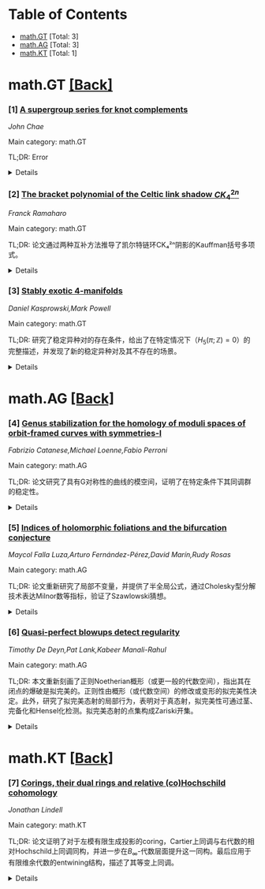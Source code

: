 <div id=toc></div>

# Table of Contents

- [math.GT](#math.GT) [Total: 3]
- [math.AG](#math.AG) [Total: 3]
- [math.KT](#math.KT) [Total: 1]


<div id='math.GT'></div>

# math.GT [[Back]](#toc)

### [1] [A supergroup series for knot complements](https://arxiv.org/abs/2508.10279)
*John Chae*

Main category: math.GT

TL;DR: Error


<details>
  <summary>Details</summary>
Motivation: Error

Method: Error

Result: Error

Conclusion: Error

Abstract: We introduce a three variable series invariant $F_K (y,z,q)$ for plumbed knot
complements associated with a Lie superalgebra $sl(2|1)$. The invariant is a
generalization of the $sl(2|1)$-series invariant $\hat{Z}(q)$ for closed
3-manifolds introduced by Ferrari and Putrov and an extension of the two
variable series invariant defined by Gukov and Manolescu (GM) to the Lie
superalgebra. We derive a surgery formula relating $F_K (y,z,q)$ to
$\hat{Z}(q)$ invariant. We find appropriate expansion chambers for certain
infinite families of torus knots and compute explicit examples. Furthermore, we
provide evidence for a non semisimple $Spin^c$ decorated TQFT from the three
variable series. We observe that the super $F_K (y,z,q)$ itself and its results
exhibit distinctive features compared to the GM series.

</details>


### [2] [The bracket polynomial of the Celtic link shadow $CK_4^{2n}$](https://arxiv.org/abs/2508.10410)
*Franck Ramaharo*

Main category: math.GT

TL;DR: 论文通过两种互补方法推导了凯尔特链环CK₄²ⁿ阴影的Kauffman括号多项式。


<details>
  <summary>Details</summary>
Motivation: 研究凯尔特链环的阴影结构，探索其多项式性质。

Method: 1. 基于Gross和Tucker的凯尔特框架，利用图解恒等式递归关系；2. 使用4-缠绕代数框架，通过基本缠绕的迭代复合计算多项式。

Result: 成功推导出CK₄²ⁿ阴影的Kauffman括号多项式。

Conclusion: 两种方法互补，为凯尔特链环的多项式分析提供了新视角。

Abstract: We derive the Kauffman bracket polynomial for the shadow of the Celtic link
$CK_4^{2n}$ using two complementary approaches. The first approach uses a
recursive relation within the Celtic framework of Gross and Tucker, based on
diagrammatic identities. The second approach makes use of a 4-tangle algebraic
framework: a fundamental tangle is concatenated with itself n times to form an
iterated composite tangle, and the Kauffman bracket polynomial is computed by
decomposing the state space with respect to the basis elements of the 4-strand
diagram monoid.

</details>


### [3] [Stably exotic 4-manifolds](https://arxiv.org/abs/2508.10499)
*Daniel Kasprowski,Mark Powell*

Main category: math.GT

TL;DR: 研究了稳定异种对的存在条件，给出了在特定情况下（$H_5(\pi;\mathbb{Z})=0$）的完整描述，并发现了新的稳定异种对及其不存在的场景。


<details>
  <summary>Details</summary>
Motivation: 探索在非定向4-流形中，稳定异种对（即稳定同胚但不稳定微分同胚的流形对）的存在条件，填补了定向流形中此类现象不存在的空白。

Method: 通过分析基本群$\pi$、第一和第二Stiefel-Whitney类$w_1$和$w_2$，结合$H_5(\pi;\mathbb{Z})=0$的条件，研究了稳定异种对的存在性。

Result: 在$H_5(\pi;\mathbb{Z})=0$的情况下，给出了稳定异种对的完整描述，并发现了新的稳定异种对及其不存在的场景。

Conclusion: 在非定向4-流形中，稳定异种对的存在性与基本群和Stiefel-Whitney类密切相关，且在特定条件下可以完全描述。

Abstract: A pair of closed, smooth $4$-manifolds $M$ and $M'$ are stably exotic if they
are stably homeomorphic but not stably diffeomorphic, where stabilisation
refers to connected sum with copies of $S^2 \times S^2$. Orientable stable
exotica do not exist by a result of Gompf, but Kreck showed that nonorientable
examples are plentiful. We investigate which values of the fundamental group
$\pi$ and the first and second Stiefel-Whitney classes $w_1$ and $w_2$ admit
stably exotic pairs, providing a complete description if
$H_5(\pi;\mathbb{Z})=0$. In particular we produce new stable exotica, and new
settings in which they do not arise.

</details>


<div id='math.AG'></div>

# math.AG [[Back]](#toc)

### [4] [Genus stabilization for the homology of moduli spaces of orbit-framed curves with symmetries-I](https://arxiv.org/abs/2508.10199)
*Fabrizio Catanese,Michael Loenne,Fabio Perroni*

Main category: math.AG

TL;DR: 论文研究了具有G对称性的曲线的模空间，证明了在特定条件下其同调群的稳定性。


<details>
  <summary>Details</summary>
Motivation: 基于之前关于模空间不可约性的研究，进一步探索所有同调群的稳定性，类似于Harer对曲线模空间的结果。

Method: 通过引入G轨道切向框架的变体模空间，证明同调稳定性，尤其解决了最多一个分支点的情况。

Result: 证明了在特定条件下，模空间的同调群具有稳定性。

Conclusion: 为后续研究所有同调群的稳定性奠定了基础，并解决了部分特殊情况。

Abstract: In a previous paper, arXiv:1301.4409, we showed that the moduli space of
curves C with a G-symmetry (that is, with a faithful action of a finite group
G), having a fixed generalized homological invariant, is irreducible if the
genus g' of the quotient curve C' : = C/G satisfies g'>>0.
  Interpreting this result as stabilization for the 0-th homology group of the
moduli space of curves with G-symmetry, we begin here a program for showing
stabilization for all the homology groups of these spaces, in similarity to the
results of Harer for the moduli space of curves.
  In this first paper we prove homology stabilization for a variant of the
moduli space where one G-orbit is tangentially framed, settling in particular
homology stabilization for the case of at most one branch point.

</details>


### [5] [Indices of holomorphic foliations and the bifurcation conjecture](https://arxiv.org/abs/2508.10708)
*Maycol Falla Luza,Arturo Fernández-Pérez,David Marín,Rudy Rosas*

Main category: math.AG

TL;DR: 论文重新研究了局部不变量，并提供了半全局公式，通过Cholesky型分解技术表达Milnor数等指标，验证了Szawlowski猜想。


<details>
  <summary>Details</summary>
Motivation: 重新审视局部不变量，并探索其在奇点解析中的应用，以验证相关猜想。

Method: 使用Cholesky型分解技术控制解析过程中的多重性和指标，将Milnor数等表达为二次型。

Result: 验证了Szawlowski猜想，并给出了Meromorphic函数通用展开参数空间维数的新表达式。

Conclusion: 通过技术分解和公式推导，成功验证猜想并扩展了相关理论的应用。

Abstract: In this paper, we revisit local invariants (G\'omez-Mont-Seade-Verjovsky,
variation, Camacho-Sad and Baum-Bott indices) associated with singular
holomorphic foliations on $(\mathbb{C}^2 , 0)$ and we provide semi-global
formulas for them in terms of the reduction of singularities of the foliation.
A key technical ingredient is the Cholesky-type factorization of the
intersection matrix of the exceptional divisor, which allows for an explicit
control of multiplicities and indices along the resolution process. Using this
factorization, we express the Milnor number and other indices as quadratic
forms in intersection vectors associated to balanced divisors introduced by Y.
Genzmer. As a main application, we address a conjecture posed by A. Szawlowski
concerning pencils of plane holomorphic germs. We prove that the excess of
Milnor numbers along the pencil is precisely captured by the invariants derived
from our formulas, thereby confirming the conjecture in full generality. This
also yields a new expression for the dimension of the parameter space of
universal unfoldings of meromorphic functions in the sense of T. Suwa.

</details>


### [6] [Quasi-perfect blowups detect regularity](https://arxiv.org/abs/2508.10845)
*Timothy De Deyn,Pat Lank,Kabeer Manali-Rahul*

Main category: math.AG

TL;DR: 本文重新刻画了正则Noetherian概形（或更一般的代数空间），指出其在闭点的爆破是拟完美的。正则性由概形（或代数空间）的修改或变形的拟完美性决定。此外，研究了拟完美态射的局部行为，表明对于真态射，拟完美性可通过茎、完备化和Hensel化检测。拟完美态射的点集构成Zariski开集。


<details>
  <summary>Details</summary>
Motivation: 研究正则Noetherian概形和代数空间的特性，特别是通过拟完美态射的性质来刻画其正则性。

Method: 分析闭点爆破的拟完美性，研究拟完美态射的局部行为，包括通过茎、完备化和Hensel化检测拟完美性。

Result: 正则性由拟完美态射的性质决定，拟完美态射的点集为Zariski开集。

Conclusion: 正则Noetherian概形和代数空间可通过拟完美态射的性质进行刻画，拟完美态射的局部行为具有可检测性。

Abstract: This work gives a new characterization of regular Noetherian schemes (more
generally algebraic spaces) as those for which blowups at closed points are
quasi-perfect. In particular, regularity is controlled by the property that
alterations or modifications of the scheme (or algebraic space) are
quasi-perfect. Additionally, we study the local behavior of quasi-perfect
morphisms, showing that for proper morphisms this property can be detected via
stalks, and completions and (strict) Henselizations of those. Furthermore, we
show that the locus of points where a proper morphism is quasi-perfect forms a
Zariski open set.

</details>


<div id='math.KT'></div>

# math.KT [[Back]](#toc)

### [7] [Corings, their dual rings and relative (co)Hochschild cohomology](https://arxiv.org/abs/2508.10668)
*Jonathan Lindell*

Main category: math.KT

TL;DR: 论文证明了对于左模有限生成投影的coring，Cartier上同调与右代数的相对Hochschild上同调同构，并进一步在$B_{\infty}$-代数层面提升这一同构。最后应用于有限维余代数的entwining结构，描述了其等变上同调。


<details>
  <summary>Details</summary>
Motivation: 研究coring的Cartier上同调与相对Hochschild上同调的关系，并探索其在$B_{\infty}$-代数层面的推广和应用。

Method: 通过证明Cartier上同调与相对Hochschild上同调的同构，并进一步在$B_{\infty}$-代数层面建立同构关系，最后应用于entwining结构。

Result: 证明了Cartier上同调与相对Hochschild上同调的同构，并在$B_{\infty}$-代数层面推广了这一结果。

Conclusion: 论文结果为coring和entwining结构的上同调理论提供了新的联系和应用。

Abstract: We show for a coring which is finitely generated projective as a left module
that the Cartier cohomology is isomorphic to the relative Hochschild cohomology
of the right algebra. Furthermore, we show that this isomorphism lifts to the
level of $B_{\infty}$-algebras of the chain complexes, by showing that the
opposite $B_{\infty}$-algebra of the relative Hochschild cochains of the right
algebra is isomorphic to the $B_{\infty}$-algebra of Cartier cochains. Lastly,
we apply this to entwining structures where the coalgebra is
finite-dimensional, to get a description of the equivariant cohomology of the
entwining structure as the relative Hochschild cohomology of the twisted
convolution algebra.

</details>

